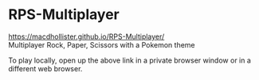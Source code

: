 # RPS-Multiplayer
https://macdhollister.github.io/RPS-Multiplayer/  
Multiplayer Rock, Paper, Scissors with a Pokemon theme  
  
To play locally, open up the above link in a private browser window or in a different web browser.
